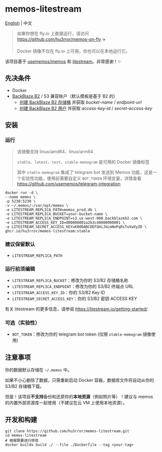 # memos-litestream

[English](README.md) | 中文

> 如果你想在 fly.io 上直接运行，请访问 https://github.com/hu3rror/memos-on-fly ✈️
>
> Docker 镜像不仅在 fly.io 上可用，你也可以在本地运行它。

该项目基于 [usememos/memos](https://github.com/usememos/memos) 和 [litestream](https://github.com/benbjohnson/litestream)。非常感谢！✨

## 先决条件

- Docker
- [BackBlaze B2](https://www.backblaze.com/) / S3 兼容账户（默认模板是基于 B2 的）
  - [创建 BackBlaze B2 存储桶](https://litestream.io/guides/backblaze/#create-a-bucket) 并获取 _bucket-name_ / _endpoint-url_
  - [创建 BackBlaze B2 用户](https://litestream.io/guides/backblaze/#create-a-user) 并获取 _access-key-id_ / _secret-access-key_

## 安装

### 运行

> 该镜像支持 linux/amd64、linux/arm64
>
> `stable`、`latest`、`test`、`stable-memogram` 是可用的 Docker 镜像标签
>
> 其中 `stable-memogram` 集成了 telegram bot 发送到 Memos 功能，这是一个实验性功能，使用前需要自定义 `BOT_TOKEN` 环境变量，详情查看 https://github.com/usememos/telegram-integration


```shell
docker run -d \
--name memos \
-p 5230:5230 \
-v ~/.memos/:/var/opt/memos \
-e LITESTREAM_REPLICA_PATH=memos_prod.db \
-e LITESTREAM_REPLICA_BUCKET=your-bucket-name \
-e LITESTREAM_REPLICA_ENDPOINT=s3.us-west-000.backblazeb2.com \
-e LITESTREAM_ACCESS_KEY_ID=000000001a2b3c40000000001 \
-e LITESTREAM_SECRET_ACCESS_KEY=K000ABCDEFGHiJkLmNoPqRsTuVwXyZ0 \
ghcr.io/hu3rror/memos-litestream:stable
```

### 建议保留默认

- `LITESTREAM_REPLICA_PATH`

### 运行前须编辑

- `LITESTREAM_REPLICA_BUCKET`：修改为你的 S3/B2 存储桶名称
- `LITESTREAM_REPLICA_ENDPOINT`：修改为你的 S3/B2 终端点 URL
- `LITESTREAM_ACCESS_KEY_ID`：你的 S3/B2 Key ID
- `LITESTREAM_SECRET_ACCESS_KEY`：你的 S3/B2 密钥 ACCESS KEY

有关 litestream 的更多信息，请参阅 https://litestream.io/getting-started/

### 可选（实验性）

- `BOT_TOKEN`：修改为你的 telegram bot token (仅限 `stable-memogram` 镜像使用)

## 注意事项

你的数据默认存储在 `~/.memos` 中。

如果不小心删除了数据，只需重新启动 Docker 容器，数据库文件将自动从你的 S3/B2 存储桶下载。

但是！该项目**不支持**备份和还原你的**本地资源**（例如照片等）！建议与 memos 的内置外部资源库一起使用（不建议在云 VM 上使用本地资源）。

## 开发和构建

```shell
git clone https://github.com/hu3rror/memos-litestream.git
cd memos-litestream
# 根据需要进行修改
docker buildx build ./ --file ./Dockerfile --tag <your-tag>
```
